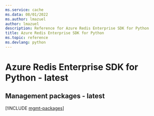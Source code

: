 ```yaml
---
ms.service: cache
ms.data: 08/01/2022
ms.author: lmazuel
author: lmazuel
description: Reference for Azure Redis Enterprise SDK for Python
title: Azure Redis Enterprise SDK for Python
ms.topic: reference
ms.devlang: python
---
```

# Azure Redis Enterprise SDK for Python - latest

## Management packages - latest
[!INCLUDE [mgmt-packages](redis-enterprise-mgmt-index.md)]